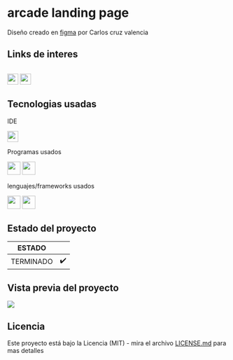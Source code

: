 # arcade landing page

Diseño creado en <a href="https://www.figma.com/file/kP0SJhf4iDDa9kAzsz1LM1/Github-projects?node-id=0%3A1">figma</a> por Carlos cruz valencia

## Links de interes
<!-- link a correo -->
<code> <a href="mailto:a2carcruzinfo@gmail.com"><img height="25" src="https://img.shields.io/badge/Gmail-D14836?style=for-the-badge&logo=gmail&logoColor=white"></a></code>
<code><a a href="https://www.figma.com/file/kP0SJhf4iDDa9kAzsz1LM1/Github-projects?node-id=0%3A1"><img height="25" src="https://img.shields.io/badge/Figma-F24E1E?style=for-the-badge&logo=figma&logoColor=white"></a></code>

## Tecnologias usadas
IDE
<!-- visual studio code -->
<code><img height="25" src="https://img.shields.io/badge/Visual_Studio_Code-0078D4?style=for-the-badge&logo=visual%20studio%20code&logoColor=white"></code>

Programas usados
<!-- figma -->
<code><img height="30" src="https://img.shields.io/badge/Figma-F24E1E?style=for-the-badge&logo=figma&logoColor=white"></code><!-- gitkraken -->
<code><img height="30" src="https://img.shields.io/badge/GitKraken-179287?style=for-the-badge&logo=GitKraken&logoColor=white"></code>

lenguajes/frameworks usados
<!-- html -->
<code><img height="30" src="https://img.shields.io/badge/HTML5-E34F26?style=for-the-badge&logo=html5&logoColor=white"></code><!-- css -->
<code><img height="30" src="https://img.shields.io/badge/CSS3-1572B6?style=for-the-badge&logo=css3&logoColor=white"></code>

## Estado del proyecto
|             ESTADO                |             |
| -------------------------- | :----------------: | 
| TERMINADO           |          ✔️    |  

## Vista previa del proyecto
<img src="project-preview.gif" aling="center"></img>

## Licencia
Este proyecto está bajo la Licencia (MIT) - mira el archivo <a href="https://github.com/Carloscruzvalencia/Inventoras/blob/main/LICENSE.md">LICENSE.md</a>  para mas detalles


